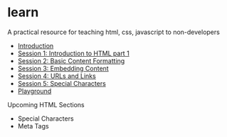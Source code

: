 # learn
A practical resource for teaching html, css, javascript to non-developers


- [Introduction](./introduction.md)
- [Session 1: Introduction to HTML part 1](./sessions/1/index.md)
- [Session 2: Basic Content Formatting](./sessions/2/index.md)
- [Session 3: Embedding Content](./sessions/3/index.md)
- [Session 4: URLs and Links](./sessions/4/index.md)
- [Session 5: Special Characters](./sessions/5/index.md)
- [Playground](./Playground/Index.md)






Upcoming HTML Sections
- Special Characters
- Meta Tags



